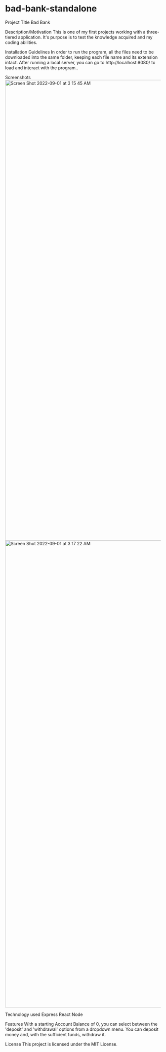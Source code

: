 # bad-bank-standalone

Project Title
Bad Bank

Description/Motivation
This is one of my first projects working with a three-tiered application. It's purpose is to test the knowledge acquired and my coding abilities.

Installation Guidelines 
In order to run the program, all the files need to be downloaded into the same folder, keeping each file name and its extension intact. After running a local server, you can go to http://localhost:8080/ to load and interact with the program..

Screenshots
<img width="1490" alt="Screen Shot 2022-09-01 at 3 15 45 AM" src="https://user-images.githubusercontent.com/96087439/187866719-01f75b65-8176-4c5a-9060-78e4bbfed2a4.png">
<img width="1512" alt="Screen Shot 2022-09-01 at 3 17 22 AM" src="https://user-images.githubusercontent.com/96087439/187866745-b969152a-0890-42c3-957e-62816cb57447.png">

Technology used
Express
React
Node

Features
With a starting Account Balance of 0, you can select between the 'deposit' and 'withdrawal' options from a dropdown menu. You can deposit money and, with the sufficient funds, withdraw it.

License
This project is licensed under the MIT License.
